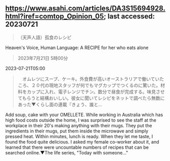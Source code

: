 ## https://www.asahi.com/articles/DA3S15694928.html?iref=comtop_Opinion_05; last accessed: 20230721

> （天声人語）孤食のレシピ

Heaven's Voice, Human Language: A RECIPE for her who eats alone

> 2023年7月21日 5時00分

2023-07-21T05:00

>　オムレツにスープ、ケーキ。外食費が高いオーストラリアで働いていたころ、２０代の現地スタッフが何でもマグカップでつくるのに驚いた。材料をカップに入れ、電子レンジでチン。数分で昼食が完成する。味見させてもらうと結構おいしい。彼女に聞いてレシピをネットで調べたら無数にあった▼くらし面の連載『きょう、誰と…

Add soup, cake with your OMELLETE. While working in Australia which has high food costs outside the home, I was surprised to see the staff at the workplace in their 20's making anything with their mugs. They put the ingredients in their mugs, put them inside the microwave and simply pressed heat. Within minutes, lunch is ready. When they let me taste, I found the food quite delicious. I asked my female co-worker about it, and learned that there were uncountable numbers of recipes that can be searched online.▼The life series, "Today with someone..."


